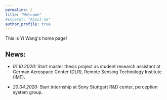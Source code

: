 ```yaml
---
permalink: /
title: "Welcome"
#excerpt: "About me"
author_profile: true
---
```


This is Yi Wang's home page!

## News:  

* *01.10.2020:* Start master thesis project as student research assistant at German Aerospace Center (DLR), Remote Sensing Technology Institute (IMF).

* *20.04.2020:* Start internship at Sony Stuttgart R&D center, perception system group.
